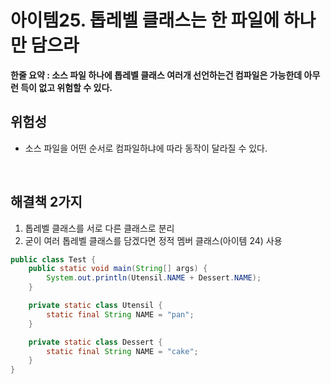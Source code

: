 # 아이템25. 톱레벨 클래스는 한 파일에 하나만 담으라

__한줄 요약 : 소스 파일 하나에 톱레벨 클래스 여러개 선언하는건 컴파일은 가능한데 아무런 득이 없고 위험할 수 있다.__

## 위험성
- 소스 파일을 어떤 순서로 컴파일하냐에 따라 동작이 달라질 수 있다.

<br/>

## 해결책 2가지
1. 톱레벨 클래스를 서로 다른 클래스로 분리
2. 굳이 여러 톱레벨 클래스를 담겠다면 정적 멤버 클래스(아이템 24) 사용

```java
public class Test {
    public static void main(String[] args) {
        System.out.println(Utensil.NAME + Dessert.NAME);
    }

    private static class Utensil {
        static final String NAME = "pan";
    }

    private static class Dessert {
        static final String NAME = "cake";
    }
}
```
